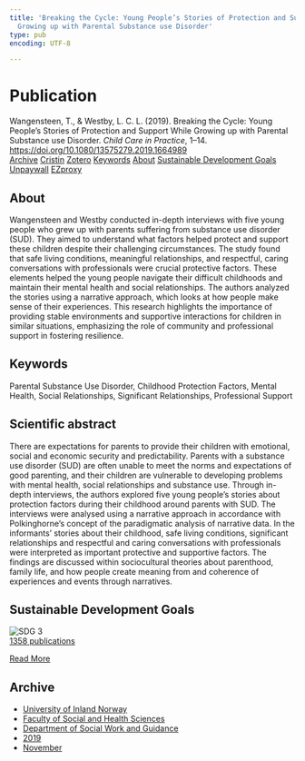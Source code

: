 ```yaml
---
title: 'Breaking the Cycle: Young People’s Stories of Protection and Support While
  Growing up with Parental Substance use Disorder'
type: pub
encoding: UTF-8

---
```

<h1>Publication</h1>
<article id="csl-bib-container-69LPZDEL" class="csl-bib-container">
  <div class="csl-bib-body"> <div class="csl-entry">Wangensteen, T., &#38; Westby, L. C. L. (2019). Breaking the Cycle: Young People’s Stories of Protection and Support While Growing up with Parental Substance use Disorder. <i>Child Care in Practice</i>, 1–14. <a href="https://doi.org/10.1080/13575279.2019.1664989">https://doi.org/10.1080/13575279.2019.1664989</a></div> </div>
  <div class="csl-bib-buttons">
    <a href="#taxonomy-article-69LPZDEL" alt="archive" class="csl-bib-button">Archive</a>
    <a href="https://app.cristin.no/results/show.jsf?id=1747266" alt="Cristin" class="csl-bib-button">Cristin</a>
    <a href="http://zotero.org/groups/5881554/items/69LPZDEL" alt="Zotero" class="csl-bib-button">Zotero</a>
    <a href="#keywords-article-69LPZDEL" alt="keywords" class="csl-bib-button">Keywords</a>
    <a href="#about-article-69LPZDEL" alt="about_pub" class="csl-bib-button">About</a>
    <a href="#sdg-article-69LPZDEL" alt="sdg" class="csl-bib-button">Sustainable Development Goals</a>
    <a href="https://doi.org/10.1080/13575279.2019.1664989" alt="Unpaywall" class="csl-bib-button">Unpaywall</a>
    <a href="https://doi.org/10.1080/13575279.2019.1664989" alt="EZproxy" class="csl-bib-button">EZproxy</a>
  </div>
  <div id="csl-bib-meta-container-69LPZDEL"></div>
</article>
<div id="csl-bib-meta-69LPZDEL" class="csl-bib-meta">
  <article id="about-article-69LPZDEL" class="about_pub-article">
    <h1>About</h1>
    Wangensteen and Westby conducted in-depth interviews with five young people who grew up with parents suffering from substance use disorder (SUD). They aimed to understand what factors helped protect and support these children despite their challenging circumstances. The study found that safe living conditions, meaningful relationships, and respectful, caring conversations with professionals were crucial protective factors. These elements helped the young people navigate their difficult childhoods and maintain their mental health and social relationships. The authors analyzed the stories using a narrative approach, which looks at how people make sense of their experiences. This research highlights the importance of providing stable environments and supportive interactions for children in similar situations, emphasizing the role of community and professional support in fostering resilience.
  </article>
  <article id="keywords-article-69LPZDEL" class="keywords-article">
    <h1>Keywords</h1>
    Parental Substance Use Disorder, Childhood Protection Factors, Mental Health, Social Relationships, Significant Relationships, Professional Support
  </article>
  <article id="abstract-article-69LPZDEL" class="abstract-article">
    <h1>Scientific abstract</h1>
    There are expectations for parents to provide their children with emotional, social and economic security and predictability. Parents with a substance use disorder (SUD) are often unable to meet the norms and expectations of good parenting, and their children are vulnerable to developing problems with mental health, social relationships and substance use. Through in-depth interviews, the authors explored five young people’s stories about protection factors during their childhood around parents with SUD. The interviews were analysed using a narrative approach in accordance with Polkinghorne’s concept of the paradigmatic analysis of narrative data. In the informants’ stories about their childhood, safe living conditions, significant relationships and respectful and caring conversations with professionals were interpreted as important protective and supportive factors. The findings are discussed within sociocultural theories about parenthood, family life, and how people create meaning from and coherence of experiences and events through narratives.
  </article>
  <article id="sdg-article-69LPZDEL" class="sdg-article">
    <h1>Sustainable Development Goals</h1>
    <div class="sdg-container"><div id="sdg3" class="sdg">
        <img src="{{< params subfolder >}}images/sdg/sdg03_en.png" class="image" alt="SDG 3">
        <div class="sdg-overlay">
          <a href="{{< params subfolder >}}en/archive/?sdg=3#archive" class="sdg-publication-count"><span>1358</span> publications</a>
          <p><a href="https://sdgs.un.org/goals/goal3" class="sdg-read-more">Read More</a></p>
        </div>
      </div></div>
  </article>
  <article id="taxonomy-article-69LPZDEL" class="taxonomy-article">
    <h1>Archive</h1>
    <ul>
      <li><a href="{{< params subfolder >}}en/archive/?key=3DCRN523">University of Inland Norway</a></li>
      <li><a href="{{< params subfolder >}}en/archive/?key=IDKFS3MX">Faculty of Social and Health Sciences</a></li>
      <li><a href="{{< params subfolder >}}en/archive/?key=CU4VFGCV">Department of Social Work and Guidance</a></li>
      <li><a href="{{< params subfolder >}}en/archive/?key=SIJIUZDU">2019</a></li>
      <li><a href="{{< params subfolder >}}en/archive/?key=BLK8GR48">November</a></li>
    </ul>
  </article>
</div>
